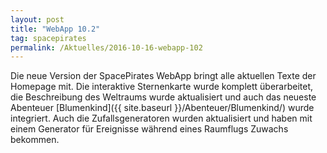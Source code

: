 ```yaml
---
layout: post
title: "WebApp 10.2"
tag: spacepirates
permalink: /Aktuelles/2016-10-16-webapp-102
---
```


Die neue Version der SpacePirates WebApp bringt alle aktuellen Texte der Homepage mit. Die interaktive Sternenkarte wurde komplett überarbeitet, die Beschreibung des Weltraums wurde aktualisiert und auch das neueste Abenteuer [Blumenkind]({{ site.baseurl }}/Abenteuer/Blumenkind/) wurde integriert. Auch die Zufallsgeneratoren wurden aktualisiert und haben mit einem Generator für Ereignisse während eines Raumflugs Zuwachs bekommen.

